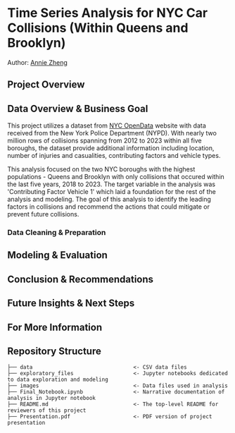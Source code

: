 # Time Series Analysis for NYC Car Collisions (Within Queens and Brooklyn)

Author: [Annie Zheng](https://github.com/anniezhengaz/)


## Project Overview


## Data Overview & Business Goal
This project utilizes a dataset from [NYC OpenData](https://data.cityofnewyork.us/Public-Safety/Motor-Vehicle-Collisions-Crashes/h9gi-nx95) website with data received from the New York Police Department (NYPD). With nearly two million rows of collisions spanning from 2012 to 2023 within all five boroughs, the dataset provide additional information including location, number of injuries and casualities, contributing factors and vehicle types. 

This analysis focused on the two NYC boroughs with the highest populations - Queens and Brooklyn with only collisions that occured within the last five years, 2018 to 2023. The target variable in the analysis was 'Contributing Factor Vehicle 1' which laid a foundation for the rest of the analysis and modeling. The goal of this analysis to identify the leading factors in collisions and recommend the actions that could mitigate or prevent future collisions. 

### Data Cleaning & Preparation


## Modeling & Evaluation


## Conclusion & Recommendations


## Future Insights & Next Steps


## For More Information


## Repository Structure

```
├── data                                <- CSV data files
├── exploratory_files                   <- Jupyter notebooks dedicated to data exploration and modeling
├── images                              <- Data files used in analysis
├── Final_Notebook.ipynb                <- Narrative documentation of analysis in Jupyter notebook
├── README.md                           <- The top-level README for reviewers of this project
├── Presentation.pdf                    <- PDF version of project presentation
```